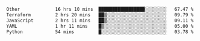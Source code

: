 <!--START_SECTION:waka-->

```txt
Other             16 hrs 10 mins  █████████████████░░░░░░░░   67.47 %
Terraform         2 hrs 20 mins   ██▒░░░░░░░░░░░░░░░░░░░░░░   09.79 %
JavaScript        2 hrs 11 mins   ██▒░░░░░░░░░░░░░░░░░░░░░░   09.11 %
YAML              1 hr 11 mins    █▒░░░░░░░░░░░░░░░░░░░░░░░   05.00 %
Python            54 mins         █░░░░░░░░░░░░░░░░░░░░░░░░   03.78 %
```

<!--END_SECTION:waka--> 
 
